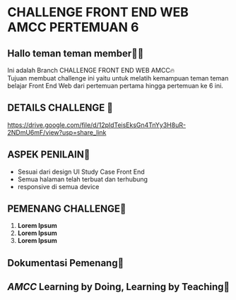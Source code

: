 # CHALLENGE FRONT END WEB AMCC PERTEMUAN 6

## Hallo teman teman member🫰🏻
Ini adalah Branch CHALLENGE FRONT END WEB AMCC🔥
<br>
Tujuan membuat challenge ini yaitu untuk melatih kemampuan teman teman belajar Front End Web dari pertemuan pertama hingga pertemuan ke 6 ini.

## DETAILS CHALLENGE 📖
https://drive.google.com/file/d/12pldTeisEksGn4TnYy3H8uR-2NDmU6mF/view?usp=share_link

## ASPEK PENILAIN🤝
- Sesuai dari design UI Study Case Front End 
- Semua halaman telah terbuat dan terhubung
- responsive di semua device


## PEMENANG CHALLENGE🥳
1. <b> Lorem Ipsum </b>
2. <b> Lorem Ipsum </b>
3. <b> Lorem Ipsum </b>


## Dokumentasi Pemenang📸


<!-- markdownlint-restore -->

## *AMCC* Learning by Doing, Learning by Teaching💙
